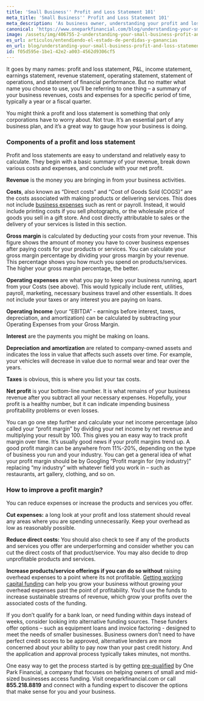 ```yaml
---
title: 'Small Business'' Profit and Loss Statement 101'
meta_title: 'Small Business'' Profit and Loss Statement 101'
meta_description: 'As business owner, understanding your profit and loss statement is a must. See where your money comes and goes is essential if you want to stay in business and succeed.'
canonical: 'https://www.oneparkfinancial.com/blog/understanding-your-small-business-profit-and-loss-statement'
image: /assets/img/406755-2-understanding-your-small-business-profit-and-loss-statement.jpg
es_url: articulos/entendiendo-el-estado-de-perdidas-y-ganancias
en_url: blog/understanding-your-small-business-profit-and-loss-statement
id: f05d595e-1be1-42e2-a003-4562d9306cf5
---
```

It goes by many names: profit and loss statement, P&L, income statement, earnings statement, revenue statement, operating statement, statement of operations, and statement of financial performance. But no matter what name you choose to use, you’ll be referring to one thing – a summary of your business revenues, costs and expenses for a specific period of time, typically a year or a fiscal quarter. 

You might think a profit and loss statement is something that only corporations have to worry about. Not true. It’s an essential part of any business plan, and it’s a great way to gauge how your business is doing. 

### Components of a profit and loss statement

Profit and loss statements are easy to understand and relatively easy to calculate. They begin with a basic summary of your revenue, break down various costs and expenses, and conclude with your net profit. 

**Revenue** is the money you are bringing in from your business activities. 

**Costs**, also known as “Direct costs” and “Cost of Goods Sold (COGS)” are the costs associated with making products or delivering services. This does not include [business expenses](https://www.oneparkfinancial.com/blog/business-owners-overcome-biggest-financial-challenges) such as rent or payroll. Instead, it would include printing costs if you sell photographs, or the wholesale price of goods you sell in a gift store. And cost directly attributable to sales or the delivery of your services is listed in this section.

**Gross margin** is calculated by deducting your costs from your revenue. This figure shows the amount of money you have to cover business expenses after paying costs for your products or services. You can calculate your gross margin percentage by dividing your gross margin by your revenue. This percentage shows you how much you spend on products/services. The higher your gross margin percentage, the better.

**Operating expenses** are what you pay to keep your business running, apart from your Costs (see above). This would typically include rent, utilities, payroll, marketing, necessary business travel and other essentials. It does not include your taxes or any interest you are paying on loans. 

**Operating Income** (your “EBITDA” - earnings before interest, taxes, depreciation, and amortization) can be calculated by subtracting your Operating Expenses from your Gross Margin.

**Interest** are the payments you might be making on loans.

**Depreciation and amortization** are related to company-owned assets and indicates the loss in value that affects such assets over time. For example, your vehicles will decrease in value due to normal wear and tear over the years.

**Taxes** is obvious, this is where you list your tax costs.

**Net profit** is your bottom-line number. It is what remains of your business revenue after you subtract all your necessary expenses. Hopefully, your profit is a healthy number, but it can indicate impending business profitability problems or even losses. 

You can go one step further and calculate your net income percentage (also called your “profit margin” by dividing your net income by net revenue and multiplying your result by 100. This gives you an easy way to track profit margin over time. It’s usually good news if your profit margins trend up. A good profit margin can be anywhere from 11%-20%, depending on the type of business you run and your industry. You can get a general idea of what your profit margin should be by Googling “Profit margin for {my industry]” replacing “my industry” with whatever field you work in – such as restaurants, art gallery, clothing, and so on.

### How to improve a profit margin?

You can reduce expenses or increase the products and services you offer.

**Cut expenses:** a long look at your profit and loss statement should reveal any areas where you are spending unnecessarily. Keep your overhead as low as reasonably possible. 

**Reduce direct costs:** You should also check to see if any of the products and services you offer are underperforming and consider whether you can cut the direct costs of that product/service. You may also decide to drop unprofitable products and services.

**Increase products/service offerings if you can do so without** raising overhead expenses to a point where its not profitable. [Getting working capital funding](https://www.oneparkfinancial.com/) can help you grow your business without growing your overhead expenses past the point of profitability. You’d use the funds to increase sustainable streams of revenue, which grow your profits over the associated costs of the funding. 

If you don’t qualify for a bank loan, or need funding within days instead of weeks, consider looking into alternative funding sources. These funders offer options – such as equipment loans and invoice factoring - designed to meet the needs of smaller businesses. Business owners don’t need to have perfect credit scores to be approved, alternative lenders are more concerned about your ability to pay now than your past credit history. And the application and approval process typically takes minutes, not months.

One easy way to get the process started is by getting [pre-qualified](https://www.oneparkfinancial.com/pre-qualification) by One Park Financial, a company that focuses on helping owners of small and mid-sized businesses access funding.  Visit oneparkfinancial.com or call **855.218.8819** and connect with a funding expert to discover the options that make sense for you and your business.